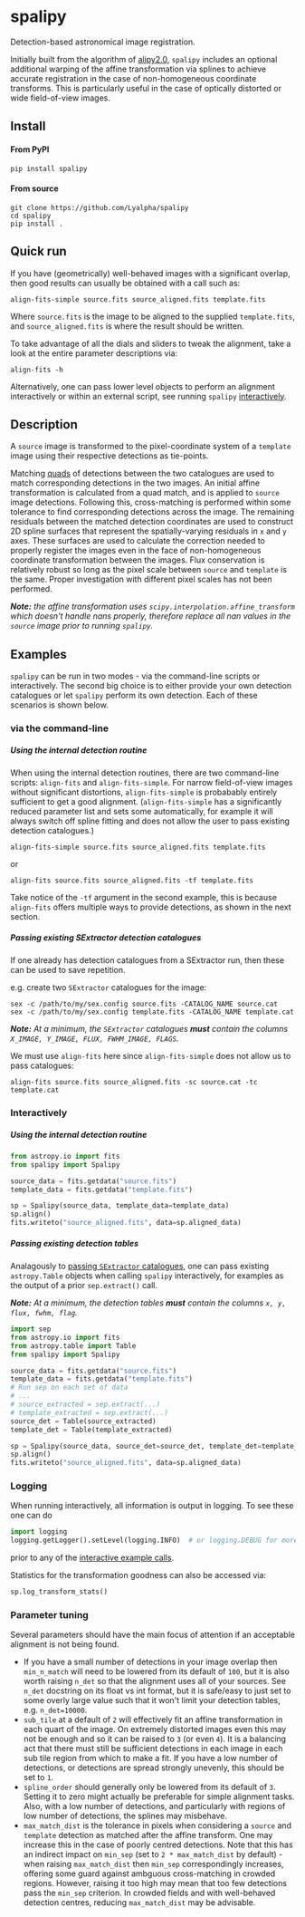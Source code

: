 # spalipy

Detection-based astronomical image registration.

Initially built from the algorithm of
[alipy2.0](https://obswww.unige.ch/~tewes/alipy/), `spalipy` includes an
optional additional warping of the affine transformation via splines to
achieve accurate registration in the case of non-homogeneous coordinate
transforms. This is particularly useful in the case of optically distorted
or wide field-of-view images.

## Install

#### From PyPI
```
pip install spalipy
```

#### From source
```
git clone https://github.com/Lyalpha/spalipy
cd spalipy
pip install .
```

## Quick run

If you have (geometrically) well-behaved images with a significant
overlap, then good results can usually be obtained with a call such
as:
```
align-fits-simple source.fits source_aligned.fits template.fits
```
Where `source.fits` is the image to be aligned to the supplied `template.fits`,
and `source_aligned.fits` is where the result should be written.

To take advantage of all the dials and sliders to tweak the alignment,
take a look at the entire parameter descriptions via:
```
align-fits -h
```

Alternatively, one can pass lower level objects to perform an alignment
interactively or within an external script, see running `spalipy`
[interactively](#interactively).

## Description

A `source` image is transformed to the pixel-coordinate system of a
`template` image using their respective detections as tie-points.

Matching [quads](https://arxiv.org/abs/0910.2233) of detections between
the two catalogues are used to match corresponding detections in the two
images. An initial affine transformation is calculated from a quad match,
and is applied to `source` image detections. Following this, cross-matching
is performed within some tolerance to find corresponding detections across
the image. The remaining residuals between the matched detection coordinates
are used to construct 2D spline surfaces that represent the spatially-varying
residuals in `x` and `y` axes. These surfaces are used to calculate the
correction needed to properly register the images even in the face of
non-homogeneous coordinate transformation between the images. Flux
conservation is relatively robust so long as the pixel scale between `source`
and `template` is the same. Proper investigation with different pixel scales
has not been performed.

*__Note:__ the affine transformation uses `scipy.interpolation.affine_transform`
which doesn't handle nans properly, therefore replace all nan values
in the `source` image prior to running `spalipy`.*


## Examples

`spalipy` can be run in two modes - via the command-line scripts or
interactively. The second big choice is to either provide your own detection
catalogues or let `spalipy` perform its own detection. Each of these scenarios
is shown below.

### via the command-line

##### Using the internal detection routine

When using the internal detection routines, there are two command-line
scripts: `align-fits` and `align-fits-simple`. For narrow field-of-view
images without significant distortions, `align-fits-simple` is probabably
entirely sufficient to get a good alignment. (`align-fits-simple` has
a significantly reduced parameter list and sets some automatically,
for example it will always switch off spline fitting and does not
allow the user to pass existing detection catalogues.)

```
align-fits-simple source.fits source_aligned.fits template.fits
```
or
```
align-fits source.fits source_aligned.fits -tf template.fits
```
Take notice of the `-tf` argument in the second example, this is because
`align-fits` offers multiple ways to provide detections, as shown in the next
section.

##### Passing existing SExtractor detection catalogues

If one already has detection catalogues from a SExtractor run, then these can
be used to save repetition.

e.g. create two `SExtractor` catalogues for the image:
```
sex -c /path/to/my/sex.config source.fits -CATALOG_NAME source.cat
sex -c /path/to/my/sex.config template.fits -CATALOG_NAME template.cat
```
*__Note:__ At a minimum, the `SExtractor` catalogues __must__ contain the
columns `X_IMAGE, Y_IMAGE, FLUX, FWHM_IMAGE, FLAGS`.*

We must use `align-fits` here since `align-fits-simple` does not allow us to
pass catalogues:

```
align-fits source.fits source_aligned.fits -sc source.cat -tc template.cat
```

### Interactively

##### Using the internal detection routine

```python
from astropy.io import fits
from spalipy import Spalipy

source_data = fits.getdata("source.fits")
template_data = fits.getdata("template.fits")

sp = Spalipy(source_data, template_data=template_data)
sp.align()
fits.writeto("source_aligned.fits", data=sp.aligned_data)
```

##### Passing existing detection tables

Analagously to [passing `SExtractor` catalogues](#passing-existing-sextractor-detection-catalogues),
one can pass existing `astropy.Table` objects when calling `spalipy` interactively, for examples
as the output of a prior `sep.extract()` call.

*__Note:__ At a minimum, the detection tables __must__ contain the
columns `x, y, flux, fwhm, flag`.*

```python
import sep
from astropy.io import fits
from astropy.table import Table
from spalipy import Spalipy

source_data = fits.getdata("source.fits")
template_data = fits.getdata("template.fits")
# Run sep on each set of data
# ...
# source_extracted = sep.extract(...)
# template_extracted = sep.extract(...)
source_det = Table(source_extracted)
template_det = Table(template_extracted)

sp = Spalipy(source_data, source_det=source_det, template_det=template_det)
sp.align()
fits.writeto("source_aligned.fits", data=sp.aligned_data)
```

### Logging

When running interactively, all information is output in logging. To see these
one can do
```python
import logging
logging.getLogger().setLevel(logging.INFO)  # or logging.DEBUG for more messages
```
prior to any of the [interactive example calls](#interactively).

Statistics for the transformation goodness can also be accessed via:
```python
sp.log_transform_stats()
```

### Parameter tuning

Several parameters should have the main focus of attention if an acceptable
alignment is not being found.

* If you have a small number of detections in your image overlap then
`min_n_match` will need to be lowered from its default of `100`, but it is
also worth raising `n_det` so that the alignment uses all of your sources.
See `n_det` docstring on its float vs int format, but it is safe/easy to just
set to some overly large value such that it won't limit your detection tables,
e.g. `n_det=10000`.
* `sub_tile` at a default of `2` will effectively fit an affine transformation
in each quart of the image. On extremely distorted images even this may not be
enough and so it can be raised to `3` (or even `4`). It is a balancing act
that there must still be sufficient detections in each image in each sub tile
region from which to make a fit. If you have a low number of detections,
or detections are spread strongly unevenly, this should be set to `1`.
* `spline_order` should generally only be lowered from its default of `3`.
Setting it to zero might actually be preferable for simple alignment tasks.
Also, with a low number of detections, and particularly with regions of low
number of detections, the splines may misbehave.
* `max_match_dist` is the tolerance in pixels when considering a `source`
and `template` detection as matched after the affine transform. One may
increase this in the case of poorly centred detections. Note that this
has an indirect impact on `min_sep` (set to `2 * max_match_dist` by
default) - when raising `max_match_dist` then `min_sep` correspondingly
increases, offering some guard against ambguous cross-matching in crowded
regions. However, raising it too high may mean that too few detections
pass the `min_sep` criterion. In crowded fields and with well-behaved
detection centres, reducing `max_match_dist` may be advisable.
